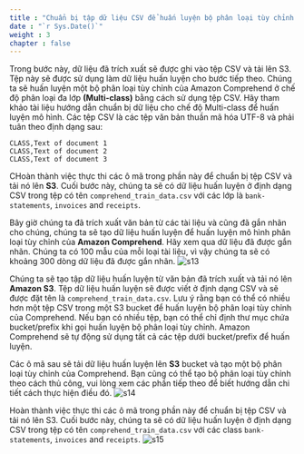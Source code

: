 ```yaml
---
title : "Chuẩn bị tập dữ liệu CSV để huấn luyện bộ phân loại tùy chỉnh Amazon Comprehend"
date : "`r Sys.Date()`"
weight : 3
chapter : false
---
```


Trong bước này, dữ liệu đã trích xuất sẽ được ghi vào tệp CSV và tải lên S3. Tệp này sẽ được sử dụng làm dữ liệu huấn luyện cho bước tiếp theo. Chúng ta sẽ huấn luyện một bộ phân loại tùy chỉnh của Amazon Comprehend ở chế độ phân loại đa lớp **(Multi-class)** bằng cách sử dụng tệp CSV. Hãy tham khảo tài liệu hướng dẫn chuẩn bị dữ liệu cho chế độ Multi-class để huấn luyện mô hình. Các tệp CSV là các tệp văn bản thuần mã hóa UTF-8 và phải tuân theo định dạng sau:
```
CLASS,Text of document 1
CLASS,Text of document 2
CLASS,Text of document 3
```
CHoàn thành việc thực thi các ô mã trong phần này để chuẩn bị tệp CSV và tải nó lên **S3**. Cuối bước này, chúng ta sẽ có dữ liệu huấn luyện ở định dạng CSV trong tệp có tên `comprehend_train_data.csv` với các lớp là `bank-statements`, `invoices` and `receipts`.

Bây giờ chúng ta đã trích xuất văn bản từ các tài liệu và cũng đã gắn nhãn cho chúng, chúng ta sẽ tạo dữ liệu huấn luyện để huấn luyện mô hình phân loại tùy chỉnh của **Amazon Comprehend**. Hãy xem qua dữ liệu đã được gắn nhãn. Chúng ta có 100 mẫu của mỗi loại tài liệu, vì vậy chúng ta sẽ có khoảng 300 dòng dữ liệu đã được gắn nhãn.
    ![s13](/images/3.clas/s13.png)

Chúng ta sẽ tạo tập dữ liệu huấn luyện từ văn bản đã trích xuất và tải nó lên **Amazon S3**. Tệp dữ liệu huấn luyện sẽ được viết ở định dạng CSV và sẽ được đặt tên là `comprehend_train_data.csv`. Lưu ý rằng bạn có thể có nhiều hơn một tệp CSV trong một S3 bucket để huấn luyện bộ phân loại tùy chỉnh của Comprehend. Nếu bạn có nhiều tệp, bạn có thể chỉ định thư mục chứa bucket/prefix khi gọi huấn luyện bộ phân loại tùy chỉnh. Amazon Comprehend sẽ tự động sử dụng tất cả các tệp dưới bucket/prefix để huấn luyện.

Các ô mã sau sẽ tải dữ liệu huấn luyện lên **S3** bucket và tạo một bộ phân loại tùy chỉnh của Comprehend. Bạn cũng có thể tạo bộ phân loại tùy chỉnh theo cách thủ công, vui lòng xem các phần tiếp theo để biết hướng dẫn chi tiết cách thực hiện điều đó.
    ![s14](/images/3.clas/s14.png)

Hoàn thành việc thực thi các ô mã trong phần này để chuẩn bị tệp CSV và tải nó lên S3. Cuối bước này, chúng ta sẽ có dữ liệu huấn luyện ở định dạng CSV trong tệp có tên ``comprehend_train_data.csv`` với các class `bank-statements`, `invoices` and `receipts`.
    ![s15](/images/3.clas/s15.png)